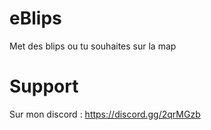 # eBlips

Met des blips ou tu souhaites sur la map

# Support 

Sur mon discord :
https://discord.gg/2qrMGzb
